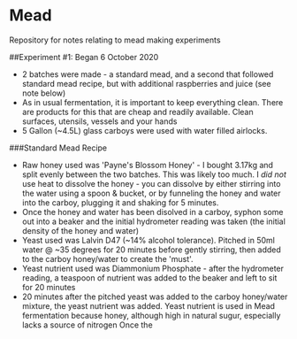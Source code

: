# Mead
Repository for notes relating to mead making experiments

##Experiment #1:  Began 6 October 2020

* 2 batches were made - a standard mead, and a second that followed standard mead recipe, but with additional raspberries and juice (see note below)
* As in usual fermentation, it is important to keep everything clean. There are products for this that are cheap and readily available.  Clean surfaces, utensils, vessels and your hands
* 5 Gallon (~4.5L) glass carboys were used with water filled airlocks.

###Standard Mead Recipe

* Raw honey used was 'Payne's Blossom Honey' - I bought 3.17kg and split evenly between the two batches.  This was likely too much.  I *did not* use heat to dissolve the honey - you can dissolve by either stirring into the water using a spoon & bucket, or by funneling the honey and water into the carboy, plugging it and shaking for 5 minutes.
* Once the honey and water has been disolved in a carboy, syphon some out into a beaker and the initial hydrometer reading was taken (the initial density of the honey and water)
* Yeast used was Lalvin D47 (~14% alcohol tolerance).  Pitched in 50ml water @ ~35 degrees for 20 minutes before gently stirring, then added to the carboy honey/water to create the 'must'.
* Yeast nutrient used was Diammonium Phosphate - after the hydrometer reading, a teaspoon of nutrient was added to the beaker and left to sit for 20 minutes
* 20 minutes after the pitched yeast was added to the carboy honey/water mixture, the yeast nutrient was added.  Yeast nutrient is used in Mead fermentation because honey, although high in natural sugur, especially lacks a source of nitrogen
Once the 





